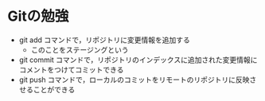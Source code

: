 # Gitの勉強

- git add コマンドで，リポジトリに変更情報を追加する
	- このことをステージングという
- git commit コマンドで，リポジトリのインデックスに追加された変更情報にコメントをつけてコミットできる
- git push コマンドで，ローカルのコミットをリモートのリポジトリに反映させることができる
